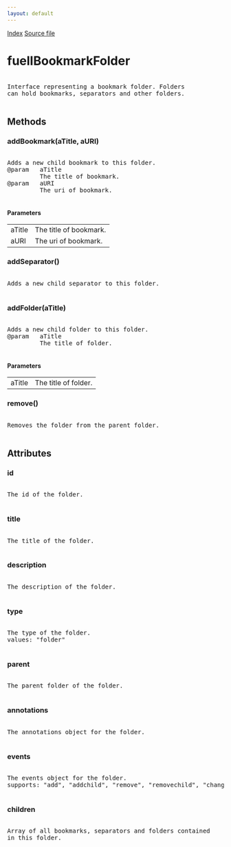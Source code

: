 ```yaml
---
layout: default
---
```

<div id='links'><a href="../index.html">Index</a>
<a href="http://dxr.mozilla.org/mozilla-central/source/browser/fuel/fuelIApplication.idl">Source file</a>
</div>

# fuelIBookmarkFolder #
<pre>  
Interface representing a bookmark folder. Folders  
can hold bookmarks, separators and other folders.  
  
</pre>
## Methods ##

### addBookmark(aTitle, aURI) ###
<pre>  
Adds a new child bookmark to this folder.  
@param   aTitle  
         The title of bookmark.  
@param   aURI  
         The uri of bookmark.  
  
</pre>
#### Parameters ####

<table>

<tr>
<td>aTitle</td>
<td>         The title of bookmark.  
</td>
</tr>

<tr>
<td>aURI</td>
<td>         The uri of bookmark.  
</td>
</tr>

</table>

### addSeparator() ###
<pre>  
Adds a new child separator to this folder.  
  
</pre>
### addFolder(aTitle) ###
<pre>  
Adds a new child folder to this folder.  
@param   aTitle  
         The title of folder.  
  
</pre>
#### Parameters ####

<table>

<tr>
<td>aTitle</td>
<td>         The title of folder.  
</td>
</tr>

</table>

### remove() ###
<pre>  
Removes the folder from the parent folder.  
  
</pre>
## Attributes ##

### id ###
<pre>  
The id of the folder.  
  
</pre>
### title ###
<pre>  
The title of the folder.  
  
</pre>
### description ###
<pre>  
The description of the folder.  
  
</pre>
### type ###
<pre>  
The type of the folder.  
values: "folder"  
  
</pre>
### parent ###
<pre>  
The parent folder of the folder.  
  
</pre>
### annotations ###
<pre>  
The annotations object for the folder.  
  
</pre>
### events ###
<pre>  
The events object for the folder.  
supports: "add", "addchild", "remove", "removechild", "change", "move"  
  
</pre>
### children ###
<pre>  
Array of all bookmarks, separators and folders contained  
in this folder.  
  
</pre>